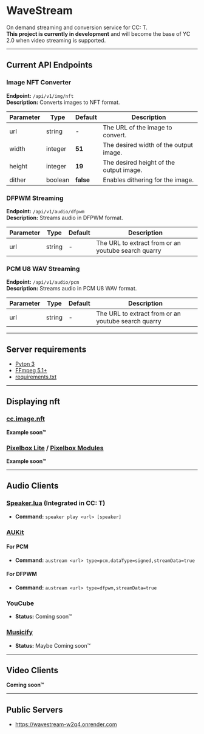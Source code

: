 # WaveStream

On demand streaming and conversion service for CC: T. \
**This project is currently in development** and will become the base of YC 2.0 when video streaming is supported.

---

## Current API Endpoints

### **Image NFT Converter**

**Endpoint:** `/api/v1/img/nft`  
**Description:** Converts images to NFT format.

| Parameter | Type     | Default    | Description                                  |
|-----------|----------|------------|----------------------------------------------|
| url       | string   | -          | The URL of the image to convert.             |
| width     | integer  | **51**     | The desired width of the output image.       |
| height    | integer  | **19**     | The desired height of the output image.      |
| dither    | boolean  | **false**  | Enables dithering for the image.             |

### **DFPWM Streaming**

**Endpoint:** `/api/v1/audio/dfpwm`  
**Description:** Streams audio in DFPWM format.

| Parameter | Type     | Default  | Description                                         |
|-----------|----------|----------|-----------------------------------------------------|
| url       | string   | -        | The URL to extract from or an youtube search quarry |

### **PCM U8 WAV Streaming**

**Endpoint:** `/api/v1/audio/pcm`  
**Description:** Streams audio in PCM U8 WAV format.

| Parameter | Type     | Default  | Description                                         |
|-----------|----------|----------|-----------------------------------------------------|
| url       | string   | -        | The URL to extract from or an youtube search quarry |

---

## Server requirements

- [Pyton 3]
- [FFmpeg 5.1+]
- [requirements.txt]

---

## Displaying nft

### [cc.image.nft]

**Example soon™**

### [Pixelbox Lite] / [Pixelbox Modules]

**Example soon™**

---

## Audio Clients

### [Speaker.lua] (Integrated in CC: T)

- **Command:** `speaker play <url> [speaker]`

### [AUKit]

#### For PCM

- **Command:** `austream <url> type=pcm,dataType=signed,streamData=true`

#### For DFPWM

- **Command:** `austream <url> type=dfpwm,streamData=true`

### YouCube

- **Status:** Coming soon™

### [Musicify]

- **Status:** Maybe Coming soon™

---


## Video Clients

**Coming soon™**

---

## Public Servers

- https://wavestream-w2q4.onrender.com

[Musicify]: https://github.com/knijn/musicify
[AUKit]: https://github.com/MCJack123/AUKit
[Speaker.lua]: https://github.com/cc-tweaked/CC-Tweaked/blob/mc-1.20.x/projects/core/src/main/resources/data/computercraft/lua/rom/programs/fun/speaker.lua
[cc.image.nft]: https://tweaked.cc/library/cc.image.nft.html
[Pixelbox Lite]: https://github.com/9551-Dev/pixelbox_lite
[Pixelbox Modules]: https://github.com/9551-Dev/pixelbox_modules
[Pyton 3]: https://www.python.org/downloads/
[FFmpeg 5.1+]: https://ffmpeg.org/
[requirements.txt]: requirements.txt
